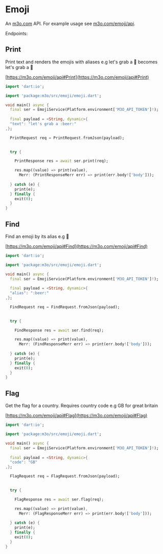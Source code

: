 # Emoji

An [m3o.com](https://m3o.com) API. For example usage see [m3o.com/emoji/api](https://m3o.com/emoji/api).

Endpoints:

## Print

Print text and renders the emojis with aliases e.g
let's grab a :beer: becomes let's grab a 🍺


[https://m3o.com/emoji/api#Print](https://m3o.com/emoji/api#Print)

```dart
import 'dart:io';

import 'package:m3o/src/emoji/emoji.dart';

void main() async {
  final ser = EmojiService(Platform.environment['M3O_API_TOKEN']!);
 
  final payload = <String, dynamic>{
  "text": "let's grab a :beer:"
,};

  PrintRequest req = PrintRequest.fromJson(payload);

  
  try {

	PrintResponse res = await ser.print(req);

    res.map((value) => print(value),
	  Merr: (PrintResponseMerr err) => print(err.body!['body']));	
  
  } catch (e) {
    print(e);
  } finally {
    exit(0);
  }
}
```
## Find

Find an emoji by its alias e.g :beer:


[https://m3o.com/emoji/api#Find](https://m3o.com/emoji/api#Find)

```dart
import 'dart:io';

import 'package:m3o/src/emoji/emoji.dart';

void main() async {
  final ser = EmojiService(Platform.environment['M3O_API_TOKEN']!);
 
  final payload = <String, dynamic>{
  "alias": ":beer:"
,};

  FindRequest req = FindRequest.fromJson(payload);

  
  try {

	FindResponse res = await ser.find(req);

    res.map((value) => print(value),
	  Merr: (FindResponseMerr err) => print(err.body!['body']));	
  
  } catch (e) {
    print(e);
  } finally {
    exit(0);
  }
}
```
## Flag

Get the flag for a country. Requires country code e.g GB for great britain


[https://m3o.com/emoji/api#Flag](https://m3o.com/emoji/api#Flag)

```dart
import 'dart:io';

import 'package:m3o/src/emoji/emoji.dart';

void main() async {
  final ser = EmojiService(Platform.environment['M3O_API_TOKEN']!);
 
  final payload = <String, dynamic>{
  "code": "GB"
,};

  FlagRequest req = FlagRequest.fromJson(payload);

  
  try {

	FlagResponse res = await ser.flag(req);

    res.map((value) => print(value),
	  Merr: (FlagResponseMerr err) => print(err.body!['body']));	
  
  } catch (e) {
    print(e);
  } finally {
    exit(0);
  }
}
```
